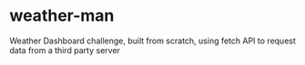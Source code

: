 # weather-man
Weather Dashboard challenge, built from scratch, using fetch API to request data from a third party server
